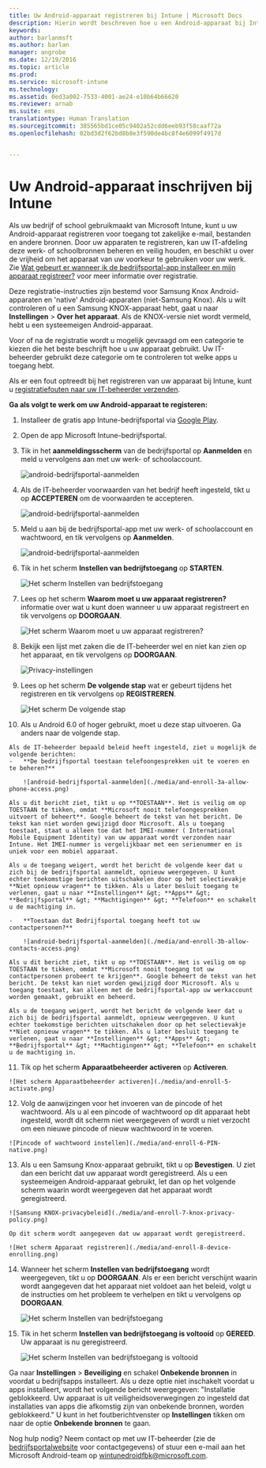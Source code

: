 ```yaml
---
title: Uw Android-apparaat registreren bij Intune | Microsoft Docs
description: Hierin wordt beschreven hoe u een Android-apparaat bij Intune kunt inschrijven
keywords: 
author: barlanmsft
ms.author: barlan
manager: angrobe
ms.date: 12/19/2016
ms.topic: article
ms.prod: 
ms.service: microsoft-intune
ms.technology: 
ms.assetid: 0ed3a002-7533-4001-ae24-e10b64b66620
ms.reviewer: arnab
ms.suite: ems
translationtype: Human Translation
ms.sourcegitcommit: 385565bd1ce05c9402a52cdd6eeb93f58caaf72a
ms.openlocfilehash: 02bd3d2f62bd8b8e3f590de4bc8f4e6099f4917d


---
```



# <a name="enroll-your-android-device-in-intune"></a>Uw Android-apparaat inschrijven bij Intune

Als uw bedrijf of school gebruikmaakt van Microsoft Intune, kunt u uw Android-apparaat registreren voor toegang tot zakelijke e-mail, bestanden en andere bronnen. Door uw apparaten te registreren, kan uw IT-afdeling deze werk- of schoolbronnen beheren en veilig houden, en beschikt u over de vrijheid om het apparaat van uw voorkeur te gebruiken voor uw werk. Zie [Wat gebeurt er wanneer ik de bedrijfsportal-app installeer en mijn apparaat registreer?](what-happens-if-you-install-the-Company-Portal-app-and-enroll-your-device-in-intune-android.md) voor meer informatie over registratie.

Deze registratie-instructies zijn bestemd voor Samsung Knox Android-apparaten en 'native' Android-apparaten (niet-Samsung Knox). Als u wilt controleren of u een Samsung KNOX-apparaat hebt, gaat u naar **Instellingen** &gt; **Over het apparaat**. Als de KNOX-versie niet wordt vermeld, hebt u een systeemeigen Android-apparaat.

Voor of na de registratie wordt u mogelijk gevraagd om een categorie te kiezen die het beste beschrijft hoe u uw apparaat gebruikt. Uw IT-beheerder gebruikt deze categorie om te controleren tot welke apps u toegang hebt.

Als er een fout optreedt bij het registreren van uw apparaat bij Intune, kunt u [registratiefouten naar uw IT-beheerder verzenden](send-enrollment-errors-to-your-it-administrator-android.md).

**Ga als volgt te werk om uw Android-apparaat te registeren:**

1.  Installeer de gratis app Intune-bedrijfsportal via [Google Play](http://play.google.com/store/apps/details?id=com.microsoft.windowsintune.companyportal).

2.  Open de app Microsoft Intune-bedrijfsportal.

3.  Tik in het **aanmeldingsscherm** van de bedrijfsportal op **Aanmelden** en meld u vervolgens aan met uw werk- of schoolaccount.

    ![android-bedrijfsportal-aanmelden](./media/and-enroll-0-welcome-screen.png)   

4.  Als de IT-beheerder voorwaarden van het bedrijf heeft ingesteld, tikt u op **ACCEPTEREN** om de voorwaarden te accepteren.

    ![android-bedrijfsportal-aanmelden](./media/and-enroll-3-accept-terms.png)

5.  Meld u aan bij de bedrijfsportal-app met uw werk- of schoolaccount en wachtwoord, en tik vervolgens op **Aanmelden**.

    ![android-bedrijfsportal-aanmelden](./media/and-enroll-2-cp-sign-in.png)

6.  Tik in het scherm **Instellen van bedrijfstoegang** op **STARTEN**.

    ![Het scherm Instellen van bedrijfstoegang](./media/and-enroll-4a-comp-access-setup.png)

7.  Lees op het scherm **Waarom moet u uw apparaat registreren?** informatie over wat u kunt doen wanneer u uw apparaat registreert en tik vervolgens op **DOORGAAN**.

    ![Het scherm Waarom moet u uw apparaat registreren?](./media/and-enroll-4b-why-enroll.png)

8.  Bekijk een lijst met zaken die de IT-beheerder wel en niet kan zien op het apparaat, en tik vervolgens op **DOORGAAN**.

    ![Privacy-instellingen](./media/and-enroll-4c-we-care-privacy.png)

9.  Lees op het scherm **De volgende stap** wat er gebeurt tijdens het registreren en tik vervolgens op **REGISTREREN**.

    ![Het scherm De volgende stap](./media/and-enroll-4d-what-comes-next.png)

10.  Als u Android 6.0 of hoger gebruikt, moet u deze stap uitvoeren. Ga anders naar de volgende stap.

    Als de IT-beheerder bepaald beleid heeft ingesteld, ziet u mogelijk de volgende berichten:
    -   **De bedrijfsportal toestaan telefoongesprekken uit te voeren en te beheren?**

        ![android-bedrijfsportal-aanmelden](./media/and-enroll-3a-allow-phone-access.png)

    Als u dit bericht ziet, tikt u op **TOESTAAN**. Het is veilig om op TOESTAAN te tikken, omdat **Microsoft nooit telefoongesprekken uitvoert of beheert**. Google beheert de tekst van het bericht. De tekst kan niet worden gewijzigd door Microsoft. Als u toegang toestaat, staat u alleen toe dat het IMEI-nummer ( International Mobile Equipment Identity) van uw apparaat wordt verzonden naar Intune. Het IMEI-nummer is vergelijkbaar met een serienummer en is uniek voor een mobiel apparaat.

    Als u de toegang weigert, wordt het bericht de volgende keer dat u zich bij de bedrijfsportal aanmeldt, opnieuw weergegeven. U kunt echter toekomstige berichten uitschakelen door op het selectievakje **Niet opnieuw vragen** te tikken. Als u later besluit toegang te verlenen, gaat u naar **Instellingen** &gt; **Apps** &gt; **Bedrijfsportal** &gt; **Machtigingen** &gt; **Telefoon** en schakelt u de machtiging in.

    -   **Toestaan dat Bedrijfsportal toegang heeft tot uw contactpersonen?**

        ![android-bedrijfsportal-aanmelden](./media/and-enroll-3b-allow-contacts-access.png)

    Als u dit bericht ziet, tikt u op **TOESTAAN**. Het is veilig om op TOESTAAN te tikken, omdat **Microsoft nooit toegang tot uw contactpersonen probeert te krijgen**. Google beheert de tekst van het bericht. De tekst kan niet worden gewijzigd door Microsoft. Als u toegang toestaat, kan alleen met de bedrijfsportal-app uw werkaccount worden gemaakt, gebruikt en beheerd.

    Als u de toegang weigert, wordt het bericht de volgende keer dat u zich bij de bedrijfsportal aanmeldt, opnieuw weergegeven. U kunt echter toekomstige berichten uitschakelen door op het selectievakje **Niet opnieuw vragen** te tikken. Als u later besluit toegang te verlenen, gaat u naar **Instellingen** &gt; **Apps** &gt; **Bedrijfsportal** &gt; **Machtigingen** &gt; **Telefoon** en schakelt u de machtiging in.

11.  Tik op het scherm **Apparaatbeheerder activeren** op **Activeren**.

    ![Het scherm Apparaatbeheerder activeren](./media/and-enroll-5-activate.png)

12.  Volg de aanwijzingen voor het invoeren van de pincode of het wachtwoord. Als u al een pincode of wachtwoord op dit apparaat hebt ingesteld, wordt dit scherm niet weergegeven of wordt u niet verzocht om een nieuwe pincode of nieuw wachtwoord in te voeren.

    ![Pincode of wachtwoord instellen](./media/and-enroll-6-PIN-native.png)

13.  Als u een Samsung Knox-apparaat gebruikt, tikt u op **Bevestigen**. U ziet dan een bericht dat uw apparaat wordt geregistreerd. Als u een systeemeigen Android-apparaat gebruikt, let dan op het volgende scherm waarin wordt weergegeven dat het apparaat wordt geregistreerd.

    ![Samsung KNOX-privacybeleid](./media/and-enroll-7-knox-privacy-policy.png)

    Op dit scherm wordt aangegeven dat uw apparaat wordt geregistreerd.

    ![Het scherm Apparaat registreren](./media/and-enroll-8-device-enrolling.png)

14. Wanneer het scherm **Instellen van bedrijfstoegang** wordt weergegeven, tikt u op **DOORGAAN**. Als er een bericht verschijnt waarin wordt aangegeven dat het apparaat niet voldoet aan het beleid, volgt u de instructies om het probleem te verhelpen en tikt u vervolgens op **DOORGAAN**.

    ![Het scherm Instellen van bedrijfstoegang](./media/and-enroll-9-comp-access-setup.png)  

11. Tik in het scherm **Instellen van bedrijfstoegang is voltooid** op **GEREED**. Uw apparaat is nu geregistreerd.

    ![Het scherm Instellen van bedrijfstoegang is voltooid](./media/and-enroll-10-comp-access-setup-complete.png)

Ga naar **Instellingen** &gt; **Beveiliging** en schakel **Onbekende bronnen** in voordat u bedrijfsapps installeert. Als u deze optie niet inschakelt voordat u apps installeert, wordt het volgende bericht weergegeven: "Installatie geblokkeerd. Uw apparaat is uit veiligheidsoverwegingen zo ingesteld dat installaties van apps die afkomstig zijn van onbekende bronnen, worden geblokkeerd." U kunt in het foutberichtvenster op **Instellingen** tikken om naar de optie **Onbekende bronnen** te gaan.

Nog hulp nodig? Neem contact op met uw IT-beheerder (zie de [bedrijfsportalwebsite](http://portal.manage.microsoft.com) voor contactgegevens) of stuur een e-mail aan het Microsoft Android-team op wintunedroidfbk@microsoft.com.



<!--HONumber=Dec16_HO3-->


